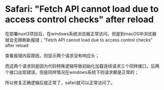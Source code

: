 # Safari: "Fetch API cannot load due to access control checks" after reload

在部署nuxt3项目后，在windows系统浏览器正常访问，但是到macOS中浏览器就会无限刷新报错；"Fetch API cannot load due to access control checks" after reload

查看报错内容原因，则显示两个请求没有响应头；

而这两个请求则是因为代码特殊逻辑导致初始化加载连续请求三个同样接口，后两个接口出现错误，但是同样情况在windows系统下则请求都是正常的；

所以修复正确逻辑后就正常了，safari就可以正常访问了。